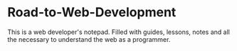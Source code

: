 # Road-to-Web-Development
This is a web developer's notepad. Filled with guides, lessons, notes and all the necessary to understand the web as a programmer.
